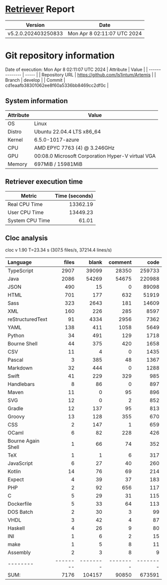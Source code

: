 # [Retriever](https://github.com/PalladioSimulator/Palladio-ReverseEngineering-Retriever) Report
| Version | Date |
| ------- | ---- |
| v5.2.0.202403250833 | Mon Apr  8 02:11:07 UTC 2024 |

# Git repository information
Date of execution: Mon Apr  8 02:11:07 UTC 2024
|    Attribute   | Value |
| -------------- | ----- |
| Repository URL | https://github.com/ls1intum/Artemis |
| Branch         | develop |
| Commit         | cd1eaafb38301062ee8f60a5336bb8469cc2df0c |


## System information
| Attribute | Value |
| --------- | ----- |
| OS | Linux  |
| Distro | Ubuntu 22.04.4 LTS x86_64  |
| Kernel | 6.5.0-1017-azure  |
| CPU | AMD EPYC 7763 (4) @ 3.246GHz  |
| GPU | 00:08.0 Microsoft Corporation Hyper-V virtual VGA  |
| Memory | 697MiB / 15981MiB  |

## Retriever execution time
| Metric | Time (seconds) |
| --- | ---: |
| Real CPU Time | 13362.19 |
| User CPU Time | 13449.23 |
| System CPU Time | 61.01 |
<!--
Explainations:
- __Real CPU Time__: actual time the command has run (can be less than total time spent in user and system mode for multi-threaded processes)
- __User CPU Time__: time the command has spent running in user mode
- __System CPU Time__: time the command has spent running in system or kernel mode
-->

## Cloc analysis
cloc v 1.90  T=23.34 s (307.5 files/s, 37214.4 lines/s)

Language|files|blank|comment|code
:-------|-------:|-------:|-------:|-------:
TypeScript|2907|39099|28350|259733
Java|2086|54269|54675|220988
JSON|490|15|0|89098
HTML|701|177|632|51919
Sass|323|2643|181|14609
XML|160|226|285|8597
reStructuredText|91|4334|2956|7362
YAML|138|411|1058|5649
Python|34|491|129|1718
Bourne Shell|44|375|420|1658
CSV|11|4|0|1435
Pascal|3|385|48|1367
Markdown|32|444|0|1288
Swift|41|229|329|985
Handlebars|8|86|0|897
Maven|11|0|95|896
SVG|12|0|2|852
Gradle|12|137|95|813
Groovy|13|128|355|670
CSS|2|147|1|659
OCaml|6|82|228|426
Bourne Again Shell|1|66|74|352
TeX|1|1|6|317
JavaScript|6|27|40|260
Kotlin|14|76|69|214
Expect|4|39|37|183
PHP|2|92|656|117
C|5|29|31|115
Dockerfile|5|33|64|113
DOS Batch|2|30|3|99
VHDL|3|42|4|87
Haskell|4|26|9|80
INI|1|6|2|15
make|1|5|8|11
Assembly|2|3|8|9
--------|--------|--------|--------|--------
SUM:|7176|104157|90850|673591

